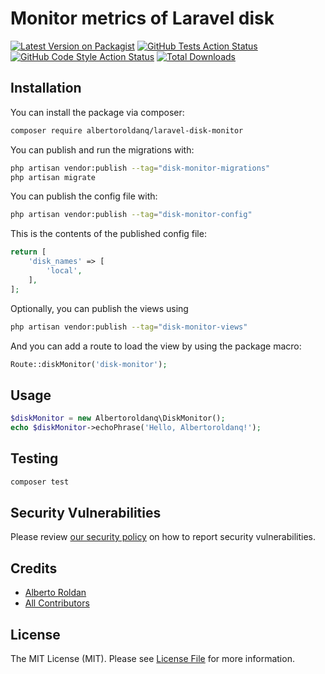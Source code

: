 # Monitor metrics of Laravel disk

[![Latest Version on Packagist](https://img.shields.io/packagist/v/albertoroldanq/laravel-disk-monitor.svg?style=flat-square)](https://packagist.org/packages/albertoroldanq/laravel-disk-monitor)
[![GitHub Tests Action Status](https://img.shields.io/github/actions/workflow/status/albertoroldanq/laravel-disk-monitor/run-tests.yml?branch=main&label=tests&style=flat-square)](https://github.com/albertoroldanq/laravel-disk-monitor/actions?query=workflow%3Arun-tests+branch%3Amain)
[![GitHub Code Style Action Status](https://img.shields.io/github/actions/workflow/status/albertoroldanq/laravel-disk-monitor/fix-php-code-style-issues.yml?branch=main&label=code%20style&style=flat-square)](https://github.com/albertoroldanq/laravel-disk-monitor/actions?query=workflow%3A"Fix+PHP+code+style+issues"+branch%3Amain)
[![Total Downloads](https://img.shields.io/packagist/dt/albertoroldanq/laravel-disk-monitor.svg?style=flat-square)](https://packagist.org/packages/albertoroldanq/laravel-disk-monitor)

## Installation

You can install the package via composer:

```bash
composer require albertoroldanq/laravel-disk-monitor
```

You can publish and run the migrations with:

```bash
php artisan vendor:publish --tag="disk-monitor-migrations"
php artisan migrate
```

You can publish the config file with:

```bash
php artisan vendor:publish --tag="disk-monitor-config"
```

This is the contents of the published config file:

```php
return [
    'disk_names' => [
        'local',
    ],
];
```

Optionally, you can publish the views using

```bash
php artisan vendor:publish --tag="disk-monitor-views"
```

And you can add a route to load the view by using the package macro:
```php
Route::diskMonitor('disk-monitor');
```

## Usage

```php
$diskMonitor = new Albertoroldanq\DiskMonitor();
echo $diskMonitor->echoPhrase('Hello, Albertoroldanq!');
```

## Testing

```bash
composer test
```

## Security Vulnerabilities

Please review [our security policy](../../security/policy) on how to report security vulnerabilities.

## Credits

- [Alberto Roldan](https://github.com/albertoroldanq)
- [All Contributors](../../contributors)

## License

The MIT License (MIT). Please see [License File](LICENSE.md) for more information.
